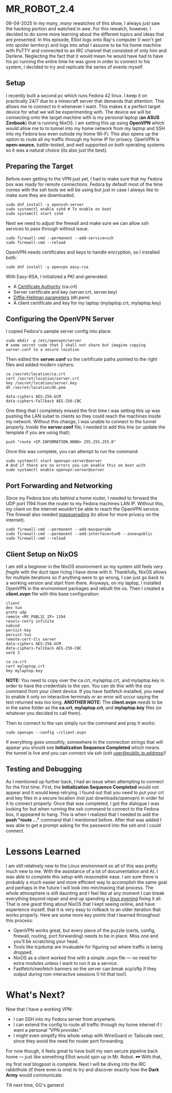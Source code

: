 # MR\_ROBOT\_2.4
09-04-2025
In my many, _many_ rewatches of this show, I always just saw the hacking portion and watched in awe. For this rewatch, however, I decided to do some more learning about the different topics and ideas that are presented. In this episode, Elliot logs onto Ray's computer (I won't get into spoiler territory) and logs into what I assume to be his home machine with PuTTY and connected to an IRC channel that consisted of only him and Darlene. Neglecting the fact that it would mean he would have had to have his pc running the entire time he was gone in order to connect to his system, I decided to try and replicate the series of events myself.

## Setup
I recently built a second pc which runs Fedora 42 linux. I keep it on practically 24/7 due to a minecraft server that demands that attention. This allows me to connect to it whenever I want. This makes it a perfect target device for what we will be experimenting with. The device we will be connecting onto the target machine with is my personal laptop (**an ASUS Zenbook**) that is running NixOS. I am setting this up using **OpenVPN** which would allow me to to tunnel into my home network from my laptop and SSH into my Fedora box even outisde my home Wi-Fi. This also opens up the option to route all my traffic through my home IP for privacy. OpenVPN is **open-source**, battle-tested, and well supported on both operating systems so it was a natural choice (its also just the best).

## Preparing the Target
Before even getting to the VPN just yet, I had to make sure that my Fedora box was ready for remote connections. Fedora by default most of the time comes with the ssh tools we will be using but just in case I always like to make sure they are downloaded.
```
sudo dnf install -y openssh-server
sudo systemctl enable sshd # To enable on boot
sudo systemctl start sshd
```
Next we need to adjust the firewall and make sure we can allow ssh services to pass through without issue.
```
sudo firewall-cmd --permanent --add-service=ssh
sudo firewall-cmd --reload
```

OpenVPN needs certificates and keys to handle encryption, so I installed both:
```
sudo dnf install -y openvpn easy-rsa
```
With Easy-RSA, I initialized a PKI and generated:
- A [Certificate Authority](https://www.digicert.com/blog/what-is-a-certificate-authority) (ca.crt)
- Server certificate and key (server.crt, server.key)
- [Diffie-Hellman parameters](https://wiki.openssl.org/index.php/Diffie-Hellman_parameters) (dh.pem)
- A client certificate and key for my laptop (mylaptop.crt, mylaptop.key)

## Configuring the OpenVPN Server
I copied Fedora's sample server config into place:
```
sudo mkdir -p /etc/openvpn/server
# some secret code that I shall not share but imagine copying server.conf to a secure location
```
Then edited the **server.conf** so the certificate paths pointed to the right files and added modern ciphers:
```
ca /secret/location/ca.crt
cert /secret/location/server.crt
key /secret/location/server.key
dh /secret/location/dh.pem

data-ciphers AES-256-GCM
data-ciphers-fallback AES-256-CBC
```
One thing that I completely missed the first time I was setting this up was pushing the LAN subet to clients so they could reach the machines inside my network. Without this change, I was unable to connect to the tunnel properly. Inside the **server.conf** file, I needed to add this line (or update the template if you are using that):
```
push "route <IP.INFORMATION.NONO> 255.255.255.0"
```
Once this was complete, you can attempt to run the command:
```
sudo systemctl start openvpn-server@server
# And if there are no errors you can enable this on boot with
sudo systemctl enable openvpn-server@server
```

## Port Forwarding and Networking
Since my Fedora box sits behind a home router, I needed to forward the UDP port 1194 from the router to my Fedora machines LAN IP. Without this, my client on the internet wouldn't be able to reach the OpenVPN service. The firewall also needed [masquerading](https://tldp.org/HOWTO/IP-Masquerade-HOWTO/ipmasq-background2.1.html) (to allow for more privacy on the internet). 
```
sudo firewall-cmd --permanent --add-masquerade
sudo firewall-cmd --permanent --add-interface=tun0 --zone=public
sudo firewall-cmd --reload
```

## Client Setup on NixOS
I am still a beginner in the NixOS environment so my system still feels very _fragile_ with the duct tape ricing I have done with it. Thankfully, NixOS allows for multiple iterations so if anything were to go wrong, I can just go back to a working version and start from there. Anyways, on my laptop, I installed OpenVPN in the environment packages and rebuilt the os. Then I created a **client.ovpn** file with this base configuration:
```
client
dev tun
proto udp
remote <MY_PUBLIC_IP> 1194
resolv-retry infinite
nobind
persist-key
persist-tun
remote-cert-tls server
data-ciphers AES-256-GCM
data-ciphers-fallback AES-256-CBC
verb 3

ca ca.crt
cert mylaptop.crt
key mylaptop.key
```
**NOTE:** You need to copy over the ca.crt, mylaptop.crt, and mylaptop.key in order to have the credentials to the vpn. You can do this with the scp command from your client device. If you have fastfetch installed, you need to enable it only on interactive terminals or an error will occur saying the text returned was too long.
**ANOTHER NOTE:** The **client.ovpn** _needs_ to be in the same folder as the **ca.crt**, **mylaptop.crt**, and **mylaptop.key** files (or whatever you decided to call them).

Then to connect to the vpn simply run the command and pray it works:
```
sudo openvpn --config ~/client.ovpn
```
If everything goes smoothly, somewhere in the connection strings that will appear you should see **Initialization Sequence Completed** which means the tunnel is live and you can connect via ssh (ssh user@public.ip.address)!


## Testing and Debugging
As I mentioned up further back, I had an issue when attempting to connect for the first time. First, the **Initialization Sequence Completed** would not appear and it would keep retrying. I found out that you need to put your crt and key files in a secure location (not just downloads/openvpn) in order for it to connect properly. Once that was completed, I got the dialogue I was looking for but when running the ssh command to connect to the Fedora box, it appeared to hang. This is when I realized that I needed to add the **push "route ..."** command that I mentioned before. After that was added I was able to get a prompt asking for the password into the ssh and I could connect. 

# Lessons Learned
I am still relatively new to the Linux environment so all of this was pretty much new to me. With the assistance of a lot of documentation and AI, I was able to complete this setup with _reasonable_ ease. I am sure there is probably a much easier and more efficient way to accomplish the same goal and perhaps in the future I will look into min/maxing that process. The whole atmosphere is still daunting and I feel like at any moment I can break everything beyond repair and end up spending a [linux evening](https://fabiensanglard.net/a_linux_evening/) fixing it all. That is one _great_ thing about NixOS that I kept seeing online, and have experience myself, that it is very easy to rollback to an older iteration that works properly. Here are some more key points that I learned throughout this process:
- OpenVPN works great, but every piece of the puzzle (certs, config, firewall, routing, port forwarding) needs to be in place. Miss one and you’ll be scratching your head.
- Tools like tcpdump are invaluable for figuring out where traffic is being dropped.
- NixOS as a client worked fine with a simple .ovpn file — no need for extra modules unless I want to run it as a service.
- Fastfetch/neofetch banners on the server can break scp/sftp if they output during non-interactive sessions (I hit that too!).

# What's Next?
Now that I have a working VPN:
- I can SSH into my Fedora server from anywhere.
- I can extend the config to route all traffic through my home internet if I want a personal “VPN provider.”
- I might even simplify this whole setup with WireGuard or Tailscale next, since they avoid the need for router port forwarding.

For now though, it feels great to have built my own secure pipeline back home — just like something Elliot would spin up in Mr. Robot. 🕶️
With that, my first _real_ blogpost is complete. Next I will be diving into the IRC rabbithole (if there even is one) to try and discover exactly how the **Dark Army** would communicate. 

Till next time,
GG's gamers!